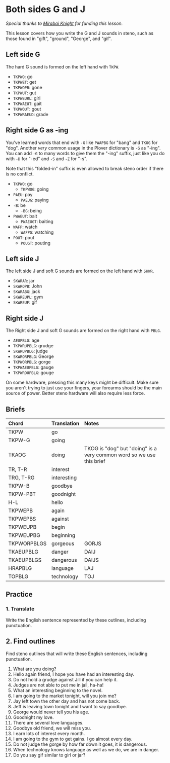 # Both sides G and J

_Special thanks to [_Mirabai Knight_](http://stenoknight.com) for funding this lesson._

This lesson covers how you write the G and J sounds in steno, such as those found in "gift", "ground", "George", and "gif".

## Left side G

The hard G sound is formed on the left hand with `TKPW`.

<Steno-Display labels="all" stroke="G" />

- `TKPWO`: go
- `TKPWET`: get
- `TKPWOPB`: gone
- `TKPWUT`: gut
- `TKPWEURL`: girl
- `TKPWAEUT`: gait
- `TKPWOUT`: gout
- `TKPWRAEUD`: grade

## Right side G as -ing

You've learned words that end with `-G` like `PWAPBG` for "bang" and `TKOG` for "dog". Another _very_ common usage in the Plover dictionary is `-G` as "-ing". You can add `-G` to many words to give them the "-ing" suffix, just like you do with `-D` for "-ed" and `-S` and `-Z` for "-s".

<Steno-Display labels="all" stroke="-G" />

Note that this "folded-in" suffix is even allowed to break steno order if there is no conflict.

- `TKPWO`: go
  - `TKPWOG`: going
- `PAEU`: pay
  - `PAEUG`: paying
- `-B`: be
  - `-BG`: being
- `PWAEUT`: bait
  - `PWAEUGT`: baiting
- `WAFP`: watch
  - `WAFPG`: watching
- `POUT`: pout
  - `POUGT`: pouting

## Left side J

The left side J and soft G sounds are formed on the left hand with `SKWR`.

<Steno-Display labels="all" stroke="J" />

- `SKWRAR`: jar
- `SKWROPB`: John
- `SKWRABG`: jack
- `SKWREUPL`: gym
- `SKWREUF`: gif

## Right side J

The Right side J and soft G sounds are formed on the right hand with `PBLG`.

<Steno-Display labels="all" stroke="-J" />

- `AEUPBLG`: age
- `TKPWRUPBLG`: grudge
- `SKWRUPBLG`: judge
- `SKWRORPBLG`: George
- `TKPWORPBLG`: gorge
- `TKPWAEUPBLG`: gauge
- `TKPWROUPBLG`: gouge

On some hardware, pressing this many keys might be difficult. Make sure you aren't trying to just use your fingers, your forearms should be the main source of power. Better steno hardware will also require less force.

## Briefs

| Chord       | Translation | Notes                                                                |
| :---------- | :---------- | :------------------------------------------------------------------- |
| TKPW        | go          |                                                                      |
| TKPW-G      | going       |                                                                      |
| TKAOG       | doing       | TKOG is "dog" but "doing" is a very common word so we use this brief |
| TR, T-R     | interest    |                                                                      |
| TRG, T-RG   | interesting |                                                                      |
| TKPW-B      | goodbye     |                                                                      |
| TKPW-PBT    | goodnight   |                                                                      |
| H-L         | hello       |                                                                      |
| TKPWEPB     | again       |                                                                      |
| TKPWEPBS    | against     |                                                                      |
| TKPWEUPB    | begin       |                                                                      |
| TKPWEUPBG   | beginning   |                                                                      |
| TKPWORPBLGS | gorgeous    | GORJS                                                                |
| TKAEUPBLG   | danger      | DAIJ                                                                 |
| TKAEUPBLGS  | dangerous   | DAIJS                                                                |
| HRAPBLG     | language    | LAJ                                                                  |
| TOPBLG      | technology  | TOJ                                                                  |

## Practice

### 1. Translate

Write the English sentence represented by these outlines, including punctuation.

## 2. Find outlines

Find steno outlines that will write these English sentences, including punctuation.

1. What are you doing?
2. Hello again friend, I hope you have had an interesting day.
3. Do not hold a grudge against Jill if you can help it.
4. Judges are not able to put me in jail, ha-ha!
5. What an interesting beginning to the novel.
6. I am going to the market tonight, will you join me?
7. Jay left town the other day and has not come back.
8. Jeff is leaving town tonight and I want to say goodbye.
9. George would never tell you his age.
10. Goodnight my love.
11. There are several love languages.
12. Goodbye old friend, we will miss you.
13. I earn lots of interest every month.
14. I am going to the gym to get gains. I go almost every day.
15. Do not judge the gorge by how far down it goes, it is dangerous.
16. When technology knows language as well as we do, we are in danger.
17. Do you say gif similar to girl or jar?
